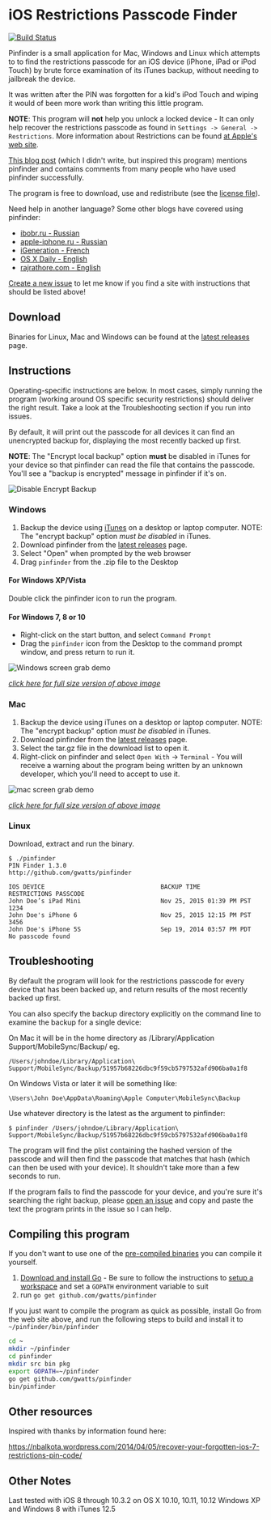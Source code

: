 # iOS Restrictions Passcode Finder

[![Build Status](https://travis-ci.org/gwatts/pinfinder.svg?branch=master)](https://travis-ci.org/gwatts/pinfinder)

Pinfinder is a small application for Mac, Windows and Linux which attempts to to find the restrictions passcode
for an iOS device (iPhone, iPad or iPod Touch) by brute force examination of its iTunes backup, without needing to jailbreak the device.

It was written after the PIN was forgotten for a kid's iPod Touch and wiping it 
would of been more work than writing this little program.

**NOTE**: This program will **not** help you unlock a locked device - It can only help recover the restrictions
passcode as found in `Settings -> General -> Restrictions`.  More information about Restrictions
can be found [at Apple's web site](https://support.apple.com/en-us/HT201304).

[This blog post]( https://nbalkota.wordpress.com/2014/04/05/recover-your-forgotten-ios-7-restrictions-pin-code/)
(which I didn't write, but inspired this program) mentions pinfinder and contains comments from many people who have used
pinfinder successfully.

The program is free to download, use and redistribute (see the [license file](https://raw.githubusercontent.com/gwatts/pinfinder/master/LICENSE)).

Need help in another language?  Some other blogs have covered using pinfinder:

* [ibobr.ru - Russian](http://ibobr.ru/manual/iphone-parol-ogranichenij.html)
* [apple-iphone.ru - Russian](https://www.apple-iphone.ru/iphone-ipad-guides/Zabyl-parol-ogranicheniy-iphone-chto-dela/)
* [iGeneration - French](http://www.igen.fr/ios/2017/05/pinfinder-retrouve-le-code-de-restriction-des-appareils-ios-99639)
* [OS X Daily - English](http://osxdaily.com/2016/12/28/reset-restrictions-password-ios/)
* [rajrathore.com - English](http://www.rajrathore.com/recover-restrictions-password-for-ios/)

[Create a new issue](https://github.com/gwatts/pinfinder/issues/new) to let me know if you find a site with instructions that should be listed above!


## Download

Binaries for Linux, Mac and Windows can be found at the
[latest releases](https://github.com/gwatts/pinfinder/releases) page.

## Instructions

Operating-specific instructions are below.  In most cases, simply running the program (working around
OS specific security restrictions) should deliver the right result.  Take a look at the Troubleshooting
section if you run into issues.

By default, it will print out the passcode for all devices it can find an unencrypted backup for, displaying
the most recently backed up first.

**NOTE**: The "Encrypt local backup" option **must** be disabled in iTunes for your device so that pinfinder
can read the file that contains the passcode.  You'll see a "backup is encrypted" message in pinfinder if it's on.

![Disable Encrypt Backup](docs/iphone-backup-hint.png)


### Windows

1.  Backup the device using [iTunes](https://www.apple.com/itunes/download/) on a desktop or laptop computer.
NOTE: The "encrypt backup" option *must be disabled* in iTunes.
2. Download pinfinder from the [latest releases](https://github.com/gwatts/pinfinder/releases) page.
3. Select "Open" when prompted by the web browser
4. Drag `pinfinder` from the .zip file to the Desktop

#### For Windows XP/Vista ####

Double click the pinfinder icon to run the program.

#### For Windows 7, 8 or 10 ####

* Right-click on the start button, and select `Command Prompt`
* Drag the `pinfinder` icon from the Desktop to the command prompt window, and press return to run it.

![Windows screen grab demo](docs/windows-demo.gif)

_[click here for full size version of above image](https://raw.githubusercontent.com/gwatts/pinfinder/giftest/docs/windows-demo.gif)_


### Mac


1.  Backup the device using iTunes on a desktop or laptop computer.
NOTE: The "encrypt backup" option *must be disabled* in iTunes.
2. Download pinfinder from the [latest releases](https://github.com/gwatts/pinfinder/releases) page.
3. Select the tar.gz file in the download list to open it.
4. Right-click on pinfinder and select `Open With` -> `Terminal` - You will receive a warning about the program 
being written by an unknown developer, which you'll need to accept to use it.


![mac screen grab demo](docs/mac-demo.gif)

_[click here for full size version of above image](https://raw.githubusercontent.com/gwatts/pinfinder/giftest/docs/mac-demo.gif)_

### Linux

Download, extract and run the binary.


```
$ ./pinfinder
PIN Finder 1.3.0
http://github.com/gwatts/pinfinder

IOS DEVICE                                BACKUP TIME                RESTRICTIONS PASSCODE
John Doe’s iPad Mini                      Nov 25, 2015 01:39 PM PST  1234
John Doe's iPhone 6                       Nov 25, 2015 12:15 PM PST  3456
John Doe's iPhone 5S                      Sep 19, 2014 03:57 PM PDT  No passcode found
```


## Troubleshooting

By default the program will look for the restrictions passcode for every device that has been
backed up, and return results of the most recently backed up first.

You can also specify the backup directory explicitly on the command line to examine the backup 
for a single device:

On Mac it will be in the home directory as /Library/Application Support/MobileSync/Backup/<something>
eg.

```
/Users/johndoe/Library/Application\ Support/MobileSync/Backup/51957b68226dbc9f59cb5797532afd906ba0a1f8
```

On Windows Vista or later it will be something like:

```
\Users\John Doe\AppData\Roaming\Apple Computer\MobileSync\Backup
```

Use whatever directory is the latest as the argument to pinfinder:

```
$ pinfinder /Users/johndoe/Library/Application\ Support/MobileSync/Backup/51957b68226dbc9f59cb5797532afd906ba0a1f8
```

The program will find the plist containing the hashed version of the passcode and will then find
the passcode that matches that hash (which can then be used with your device).
It shouldn't take more than a few seconds to run.

If the program fails to find the passcode for your device, and you're sure it's searching the right
backup, please [open an issue](https://github.com/gwatts/pinfinder/issues) and copy and paste
the text the program prints in the issue so I can help.



## Compiling this program

If you don't want to use one of the [pre-compiled binaries](https://github.com/gwatts/pinfinder/releases)
you can compile it yourself.

1. [Download and install Go](https://golang.org/doc/install) - Be sure to follow the instructions to [setup a workspace](https://golang.org/doc/code.html#Workspaces) and set a `GOPATH` environment variable to suit
2. run `go get github.com/gwatts/pinfinder`

If you just want to compile the program as quick as possible, install Go from the web site above, and run the following steps to build and install it to `~/pinfinder/bin/pinfinder`

```bash
cd ~
mkdir ~/pinfinder
cd pinfinder
mkdir src bin pkg
export GOPATH=~/pinfinder
go get github.com/gwatts/pinfinder
bin/pinfinder
```

## Other resources

Inspired with thanks by information found here:

https://nbalkota.wordpress.com/2014/04/05/recover-your-forgotten-ios-7-restrictions-pin-code/


## Other Notes

Last tested with iOS 8 through 10.3.2 on OS X 10.10, 10.11, 10.12 Windows XP and Windows 8 with iTunes 12.5
